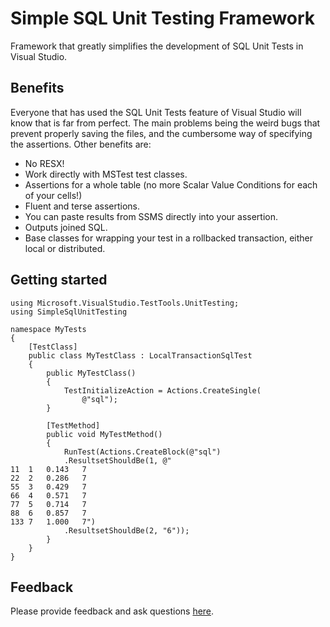 # Simple SQL Unit Testing Framework
Framework that greatly simplifies the development of SQL Unit Tests in Visual Studio.

## Benefits
Everyone that has used the SQL Unit Tests feature of Visual Studio will know that is far from perfect. The main problems being the weird bugs that prevent properly saving the files, and the cumbersome way of specifying the assertions. Other benefits are:
- No RESX!
- Work directly with MSTest test classes.
- Assertions for a whole table (no more Scalar Value Conditions for each of your cells!) 
- Fluent and terse assertions.
- You can paste results from SSMS directly into your assertion.
- Outputs joined SQL.
- Base classes for wrapping your test in a rollbacked transaction, either local or distributed.

## Getting started

    using Microsoft.VisualStudio.TestTools.UnitTesting;
    using SimpleSqlUnitTesting

    namespace MyTests
    {
        [TestClass]
        public class MyTestClass : LocalTransactionSqlTest
        {
            public MyTestClass()
            {
                TestInitializeAction = Actions.CreateSingle(
                    @"sql");
            }

            [TestMethod]
            public void MyTestMethod()
            {
                RunTest(Actions.CreateBlock(@"sql")
                .ResultsetShouldBe(1, @"
    11	1	0.143	7
    22	2	0.286	7
    55	3	0.429	7
    66	4	0.571	7
    77	5	0.714	7
    88	6	0.857	7
    133	7	1.000	7")
                .ResultsetShouldBe(2, "6"));
            }
        }
    }

## Feedback
Please provide feedback and ask questions [here](https://github.com/simplesqlunittesting/simplesqlunittesting/issues/new).